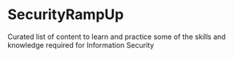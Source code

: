 # SecurityRampUp
Curated list of content to learn and practice some of the skills and knowledge required for Information Security
